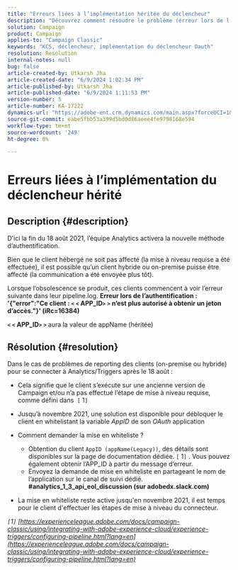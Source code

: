 ```yaml
---
title: "Erreurs liées à l’implémentation héritée du déclencheur"
description: "Découvrez comment résoudre le problème (erreur lors de l’authentification) en whitelistant l’AppID de son application OAuth."
solution: Campaign
product: Campaign
applies-to: "Campaign Classic"
keywords: "KCS, déclencheur, implémentation du déclencheur Oauth"
resolution: Resolution
internal-notes: null
bug: false
article-created-by: Utkarsh Jha
article-created-date: "6/9/2024 1:02:34 PM"
article-published-by: Utkarsh Jha
article-published-date: "6/9/2024 1:11:53 PM"
version-number: 5
article-number: KA-17222
dynamics-url: "https://adobe-ent.crm.dynamics.com/main.aspx?forceUCI=1&pagetype=entityrecord&etn=knowledgearticle&id=1763e584-6026-ef11-840b-6045bd006704"
source-git-commit: eabe5fbb53a399d5bd0d86aeee4fe9798168e594
workflow-type: tm+mt
source-wordcount: '249'
ht-degree: 0%

---
```


# Erreurs liées à l’implémentation du déclencheur hérité

## Description {#description}


D’ici la fin du 18 août 2021, l’équipe Analytics activera la nouvelle méthode d’authentification.

Bien que le client hébergé ne soit pas affecté (la mise à niveau requise a été effectuée), il est possible qu’un client hybride ou on-premise puisse être affecté (la communication a été envoyée plus tôt).

Lorsque l’obsolescence se produit, ces clients commencent à voir l’erreur suivante dans leur pipeline.log.
<b>Erreur lors de l’authentification : &#39;{&quot;error&quot;:&quot;Ce client : `<` `<` APP_ID`>` `>`  n’est plus autorisé à obtenir un jeton d’accès.&quot;}&#39; (iRc=16384)</b>

<b>`<` `<` APP_ID`>` `>` </b> aura la valeur de appName (héritée)


## Résolution {#resolution}


Dans le cas de problèmes de reporting des clients (on-premise ou hybride) pour se connecter à Analytics/Triggers après le 18 août :

- Cela signifie que le client s’exécute sur une ancienne version de Campaign et/ou n’a pas effectué l’étape de mise à niveau requise, comme défini dans  `[` 1`]`
- Jusqu’à novembre 2021, une solution est disponible pour débloquer le client en whitelistant la variable *AppID* de son *OAuth* application
- Comment demander la mise en whiteliste ?

   - Obtention du client `AppID (appName(Legacy))`, des détails sont disponibles sur la page de documentation dédiée. `[` 1`]` . Vous pouvez également obtenir l’APP_ID à partir du message d’erreur.
   - Envoyez la demande de mise en whiteliste en partageant le nom de l’application sur le canal de suivi dédié. <b>#analytics_1_3_api_eol_discussion (sur adobedx.slack.com)</b>
- La mise en whiteliste reste active jusqu&#39;en novembre 2021, il est temps pour le client d&#39;effectuer les étapes de mise à niveau du connecteur.


*`[`1`]`  [https://experienceleague.adobe.com/docs/campaign-classic/using/integrating-with-adobe-experience-cloud/experience-triggers/configuring-pipeline.html?lang=en](https://experienceleague.adobe.com/docs/campaign-classic/using/integrating-with-adobe-experience-cloud/experience-triggers/configuring-pipeline.html?lang=en)*
